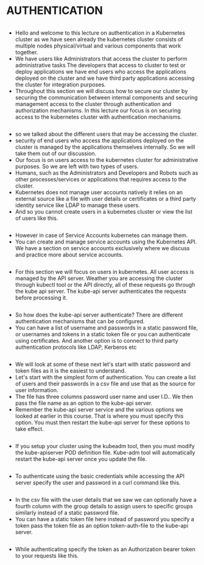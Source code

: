 # AUTHENTICATION

<figure><img src="../.gitbook/assets/image (53).png" alt=""><figcaption></figcaption></figure>

* Hello and welcome to this lecture on authentication in a Kubernetes cluster as we have seen already the kubernetes cluster consists of multiple nodes physical/virtual and various components that work together.&#x20;
* We have users like Administrators that access the cluster to perform administrative tasks The developers that access to cluster to test or deploy applications we have end users who access the applications deployed on the cluster and we have third party applications accessing the cluster for integration purposes.&#x20;
* Throughout this section we will discuss how to secure our cluster by securing the communication between internal components and securing management access to the cluster through authentication and authorization mechanisms. In this lecture our focus is on securing access to the kubernetes cluster with authentication mechanisms.

<figure><img src="../.gitbook/assets/image (1) (1) (1).png" alt=""><figcaption></figcaption></figure>

* &#x20;so we talked about the different users that may be accessing the cluster.
* &#x20;security of end users who access the applications deployed on the cluster is managed by the applications themselves internally. So we will take them out of our discussion.
* &#x20;Our focus is on users access to the kubernetes cluster for administrative purposes. So we are left with two types of users.&#x20;
* Humans, such as the Administrators and Developers and Robots such as other processes/services or applications that requires access to the cluster.&#x20;
* Kubernetes does not manage user accounts natively it relies on an external source like a file with user details or certificates or a third party identity service like LDAP to manage these users.
* And so you cannot create users in a kubernetes cluster or view the list of users like this.

<figure><img src="../.gitbook/assets/image (2) (1) (1).png" alt=""><figcaption></figcaption></figure>

* However in case of Service Accounts kubernetes can manage them.&#x20;
* You can create and manage service accounts using the Kubernetes API. We have a section on service accounts exclusively where we discuss and practice more about service accounts.

<figure><img src="../.gitbook/assets/image (3) (1) (1).png" alt=""><figcaption></figcaption></figure>

* For this section we will focus on users in kubernetes. All user access is managed by the API server. Weather you are accessing the cluster through kubectl tool or the API directly, all of these requests go through the kube api server. The kube-api server authenticates the requests before processing it.

<figure><img src="../.gitbook/assets/image (4) (1) (1).png" alt=""><figcaption></figcaption></figure>

* So how does the kube-api server authenticate? There are different authentication mechanisms that can be configured.&#x20;
* You can have a list of username and passwords in a static password file, or usernames and tokens in a static token file or you can authenticate using certificates. And another option is to connect to third party authentication protocols like LDAP, Kerberos etc

<figure><img src="../.gitbook/assets/image (5) (1) (1).png" alt=""><figcaption></figcaption></figure>

* We will look at some of these next let's start with static password and token files as it is the easiest to understand.
* Let's start with the simplest form of authentication. You can create a list of users and their passwords in a csv file and use that as the source for user information.&#x20;
* The file has three columns password user name and user I.D.. We then pass the file name as an option to the kube-api server.&#x20;
* Remember the kube-api server service and the various options we looked at earlier in this course. That is where you must specify this option. You must then restart the kube-api server for these options to take effect.

<figure><img src="../.gitbook/assets/image (6) (1) (1).png" alt=""><figcaption></figcaption></figure>

* If you setup your cluster using the kubeadm tool, then you must modify the kube-apiserver POD definition file. Kube-adm tool will automatically restart the kube-api server once you update the file.

<figure><img src="../.gitbook/assets/image (7) (1).png" alt=""><figcaption></figcaption></figure>



* To authenticate using the basic credentials while accessing the API server specify the user and password in a curl command like this.&#x20;

<figure><img src="../.gitbook/assets/image (8) (1).png" alt=""><figcaption></figcaption></figure>

* In the csv file with the user details that we saw we can optionally have a fourth column with the group details to assign users to specific groups similarly instead of a static password file.&#x20;
* You can have a static token file here instead of password you specify a token pass the token file as an option token-auth-file to the kube-api server.

<figure><img src="../.gitbook/assets/image (9) (1).png" alt=""><figcaption></figcaption></figure>

* &#x20;While authenticating specify the token as an Authorization bearer token to your requests like this.

<figure><img src="../.gitbook/assets/image (10) (1).png" alt=""><figcaption></figcaption></figure>
